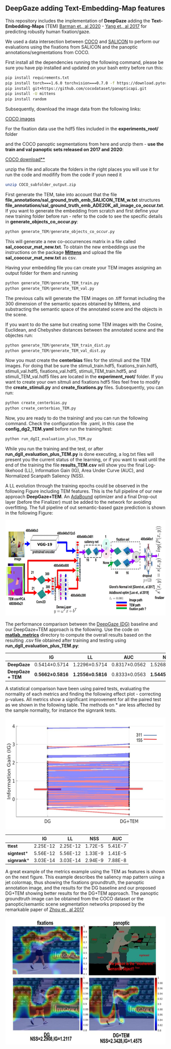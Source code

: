 ## DeepGaze adding Text-Embedding-Map features
This repository includes the implementation of **DeepGaze** adding the **Text-Embedding-Maps** (TEM) [Barman et., al 2020](https://arxiv.org/abs/2002.06144) - [Yang et., al 2017](https://openaccess.thecvf.com/content_cvpr_2017/html/Yang_Learning_to_Extract_CVPR_2017_paper.html) for predicting robustly human fixation/gaze.

We used a data intersection between [COCO](https://cocodataset.org/#home) and [SALICON](http://salicon.net/) to perform our evaluations using the fixations from SALICON and the panoptic annotations/segmentations from COCO.

First install all the dependencies running the following command, please be sure you have pip installed and updated on your bash entry before run this:
```bash
pip install requirements.txt
pip install torch===1.6.0 torchvision===0.7.0 -f https://download.pytorch.org/whl/torch_stable.html
pip install git+https://github.com/cocodataset/panopticapi.git
pip install -U mittens
pip install random
```
Subsequently, download the image data from the following links:

[COCO images](https://drive.google.com/u/0/uc?id=1RM4gXlSIic22HvYHaS5XOGmjcLDSUiUv&export=download)

For the fixation data use the hdf5 files included in the **experiments_root/** folder

and the COCO panoptic segmentations from here and unzip them - **use the train and val panoptic sets released on 2017 and 2020**:

[COCO download**](https://cocodataset.org/#download)


unzip the file and allocate the folders in the right places you will use it for run the code and modifify from the code if youn need it
```bash
unzip COCO_subfolder_output.zip
```
First generate the TEM, take into account that the file **file_annotations/sal_ground_truth_emb_SALICON_TEM_w.txt** structures **file_annotations/sal_ground_truth_emb_ADE20K_all_image_co_occur.txt**. If you want to generate the embedding from scratch and first define your new training folder before run - refer to the code to see the specific details in **generate_objects_co_occur.py**:
```python
python generate_TEM/generate_objects_co_occur.py
```
This will generate a new co-occurrences matrix in a file called **sal_cooccur_mat_new.txt**. To obtain the new embeddings use the instructions on the package **[Mittens](https://github.com/roamanalytics/mittens)** and upload the file **sal_cooccur_mat_new.txt** as csv.

Having your embedding file you can create your TEM images assigning an output folder for them and running

```python
python generate_TEM/generate_TEM_train.py
python generate_TEM/generate_TEM_val.py
```
The previous calls will generate the TEM images on .tiff format including the 300 dimension of the semantic spaces obtained by Mittens, and substracting the semantic space of the annotated scene and the objects in the scene. 

If you want to do the same but creating some TEM images with the Cosine, Euclidean, and Chebyshev distances between the annotated scene and the objectes run:
```python
python generate_TEM/generate_TEM_train_dist.py
python generate_TEM/generate_TEM_val_dist.py
```

Now you must create the **centerbias** files for the stimuli and the TEM images. For doing that be sure the stimuli_train.hdf5, fixations_train.hdf5, stimuli_val.hdf5, fixations_val.hdf5, stimuli_TEM_train.hdf5, and stimuli_TEM_val.hdf5 files are located in the **experiment_root/** folder. If you want to create your own sitmuli and fixations hdf5 files feel free to modify the **create_stimuli.py** and **create_fixations.py** files. Subsequently, you can run: 
```python
python create_centerbias.py
python create_centerbias_TEM.py
```
Now, you are ready to do the training! and you can run the following command. Check the configuration file .yaml, in this case the **config_dg2_TEM.yaml** before run the training/test:
```python
python run_dgII_evaluation_plus_TEM.py
```
While you run the training and the test, or after **run_dgII_evaluation_plus_TEM.py** is done executing, a log.txt files will present you the current status of the learning, or if you want to wait until the end of the training  the file **results_TEM.csv** will show you the final Log-likehood (LL), Information Gain (IG), Area Under Curve (AUC), and Normalized Scanpath Saliency (NSS).  

A LL evolution through the training epochs could be observed in the following Figure including TEM features. This is the full pipeline of our new approach **DeepGaze+TEM**. An [AdaBound](https://github.com/Luolc/AdaBound) optimizer and a final Drop-out layer (before the Finalizer) must be added to the network for avoiding overfitting. The full pipeline of out semantic-based gaze prediction is shown in the following Figure:

<img src="https://github.com/meiyor/DeepGaze-Text-Embedding-Map/blob/main/pipeline_def_new_no_scan.jpg" width="1100" height="300">

The performance comparison between the [DeepGaze (DG)](https://github.com/matthias-k/deepgaze_pytorch) baseline and our DeepGaze+TEM approach is the following. Use the code on [**matlab_metrics**](https://github.com/meiyor/DeepGaze-Text-Embedding-Map/tree/main/matlab_metrics) directory to compute the overall results based on the resulting .csv file obtained after training and testing using **run_dgII_evaluation_plus_TEM.py**:

|   | **IG** | **LL** | **AUC** | **NSS** | 
| ------------- | ------------- |  ------------- | ------------- |  ------------- |
| **DeepGaze**  | 0.5414±0.5714 | 1.2296±0.5714 | 0.8317±0.0562 | 1.5268±0.7245 |
| **DeepGaze + TEM**  | **0.5662±0.5816** | **1.2556±0.5816** | 0.8333±0.0563 | **1.5445±0.7661** | 

A statistical comparison have been using paired tests, evaluating the normality of each metrics and finding the following effect plot - correcting p-values.
All metrics show a significant improvement for all the paired test as we shown in the following table. The methods on * are less affected by the sample normality, for instance the signrank tests.

<img src="https://github.com/meiyor/DeepGaze-Text-Embedding-Map/blob/main/plot_effect_IG.jpg" width="750" height="350">

|   | **IG** | **LL** | **NSS** | **AUC** | 
| ------------- | ------------- |  ------------- | ------------- |  ------------- |
| **ttest**  | 2.25E-12 | 2.25E-12 | 1.72E-5 | 5.41E-7 |
| **signtest***  | 5.56E-12 | 5.56E-12 | 1.33E-9 | 1.41E-5 | 
| **signrank***  | 3.03E-14 | 3.03E-14 | 2.94E-9 | 7.88E-8 | 

A great example of the metrics example using the TEM as features is shown on the next figure. This example describes the saliency map pattern using a jet colormap, thus showing the fixations groundtruth, the panoptic annotation image, and the results for the DG baseline and our proposed DG+TEM showing better results for the DG+TEM approach. The panoptic groundtruth image can be obtained from the COCO dataset or the panoptic/semantic scene segmentation networks proposed by the remarkable paper of [Zhou et., al 2017](https://openaccess.thecvf.com/content_cvpr_2017/html/Zhou_Scene_Parsing_Through_CVPR_2017_paper.html) 


<img src="https://github.com/meiyor/DeepGaze-Text-Embedding-Map/blob/main/example_saliency_pattern.jpg" width="600" height="400">

